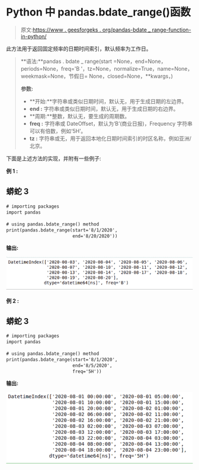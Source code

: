 # Python 中 pandas.bdate_range()函数

> 原文:[https://www . geesforgeks . org/pandas-bdate _ range-function-in-python/](https://www.geeksforgeeks.org/pandas-bdate_range-function-in-python/)

此方法用于返回固定频率的日期时间索引，默认频率为工作日。

> **语法:**pandas . bdate _ range(start =None，end=None，periods=None，freq='B '，tz=None，normalize=True，name=None，weekmask=None，节假日= None，closed=None，**kwargs，)
> 
> **参数:**
> 
> *   **开始:**字符串或类似日期时间，默认无，用于生成日期的左边界。
> *   **end :** 字符串或类似日期时间，默认无，用于生成日期的右边界。
> *   **周期:**整数，默认无，要生成的周期数。
> *   **freq :** 字符串或 DateOffset，默认为‘B’(商业日报)，Frequency 字符串可以有倍数，例如‘5H’。
> *   **tz :** 字符串或无，用于返回本地化日期时间索引的时区名称，例如亚洲/北京。

下面是上述方法的实现，并附有一些例子:

**例 1 :**

## 蟒蛇 3

```
# importing packages
import pandas

# using pandas.bdate_range() method
print(pandas.bdate_range(start='8/1/2020',
                         end='8/20/2020'))
```

**输出:**

![](img/9a56f02d1716c02159321385dd7804f5.png)

**例 2 :**

## 蟒蛇 3

```
# importing packages
import pandas

# using pandas.bdate_range() method
print(pandas.bdate_range(start='8/1/2020',
                         end='8/5/2020',
                         freq='5H'))
```

**输出:**

![](img/2fa75da66cfe27de7847bc3aa69a3d70.png)
